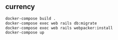 currency                                                                                                                
------                                                                                                                  
                                                                                                                        
```sh                                                                                                                   
docker-compose build .
docker-compose exec web rails db:migrate
docker-compose exec web rails webpacker:install
docker-compose up
```   
